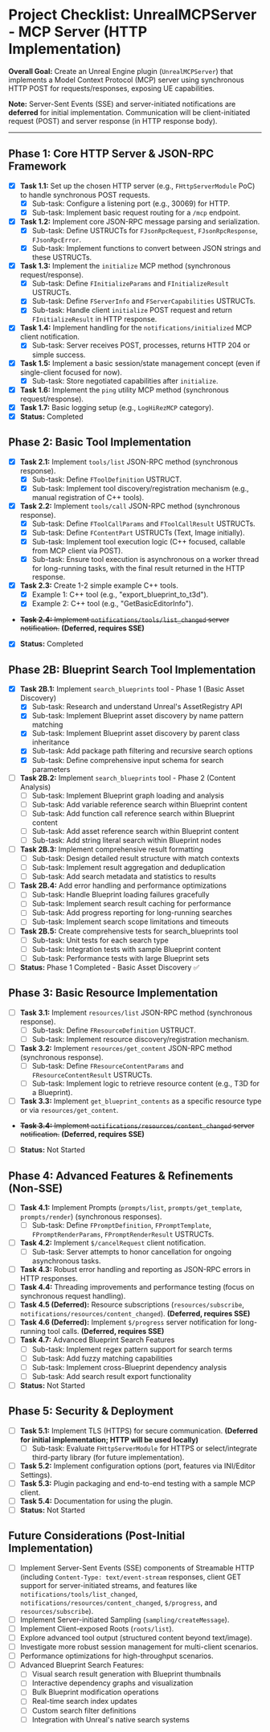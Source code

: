 # Project Checklist: UnrealMCPServer - MCP Server (HTTP Implementation)

**Overall Goal:** Create an Unreal Engine plugin (`UnrealMCPServer`) that implements a Model Context Protocol (MCP) server using synchronous HTTP POST for requests/responses, exposing UE capabilities.

**Note:** Server-Sent Events (SSE) and server-initiated notifications are **deferred** for initial implementation. Communication will be client-initiated request (POST) and server response (in HTTP response body).

---

## Phase 1: Core HTTP Server & JSON-RPC Framework
- [X] **Task 1.1:** Set up the chosen HTTP server (e.g., `FHttpServerModule` PoC) to handle synchronous POST requests.
    - [X] Sub-task: Configure a listening port (e.g., 30069) for HTTP.
    - [X] Sub-task: Implement basic request routing for a `/mcp` endpoint.
- [X] **Task 1.2:** Implement core JSON-RPC message parsing and serialization.
    - [X] Sub-task: Define USTRUCTs for `FJsonRpcRequest`, `FJsonRpcResponse`, `FJsonRpcError`.
    - [X] Sub-task: Implement functions to convert between JSON strings and these USTRUCTs.
- [X] **Task 1.3:** Implement the `initialize` MCP method (synchronous request/response).
    - [X] Sub-task: Define `FInitializeParams` and `FInitializeResult` USTRUCTs.
    - [X] Sub-task: Define `FServerInfo` and `FServerCapabilities` USTRUCTs.
    - [X] Sub-task: Handle client `initialize` POST request and return `FInitializeResult` in HTTP response.
- [X] **Task 1.4:** Implement handling for the `notifications/initialized` MCP client notification.
    - [X] Sub-task: Server receives POST, processes, returns HTTP 204 or simple success.
- [X] **Task 1.5:** Implement a basic session/state management concept (even if single-client focused for now).
    - [X] Sub-task: Store negotiated capabilities after `initialize`.
- [X] **Task 1.6:** Implement the `ping` utility MCP method (synchronous request/response).
- [X] **Task 1.7:** Basic logging setup (e.g., `LogHiRezMCP` category).
- [X] **Status:** Completed

## Phase 2: Basic Tool Implementation
- [X] **Task 2.1:** Implement `tools/list` JSON-RPC method (synchronous response).
    - [X] Sub-task: Define `FToolDefinition` USTRUCT.
    - [X] Sub-task: Implement tool discovery/registration mechanism (e.g., manual registration of C++ tools).
- [X] **Task 2.2:** Implement `tools/call` JSON-RPC method (synchronous response).
    - [X] Sub-task: Define `FToolCallParams` and `FToolCallResult` USTRUCTs.
    - [X] Sub-task: Define `FContentPart` USTRUCTs (Text, Image initially).
    - [X] Sub-task: Implement tool execution logic (C++ focused, callable from MCP client via POST).
    - [X] Sub-task: Ensure tool execution is asynchronous on a worker thread for long-running tasks, with the final result returned in the HTTP response.
- [X] **Task 2.3:** Create 1-2 simple example C++ tools.
    - [X] Example 1: C++ tool (e.g., "export_blueprint_to_t3d").
    - [X] Example 2: C++ tool (e.g., "GetBasicEditorInfo").
- ~~**Task 2.4:** Implement `notifications/tools/list_changed` server notification.~~ **(Deferred, requires SSE)**
- [X] **Status:** Completed

## Phase 2B: Blueprint Search Tool Implementation
- [X] **Task 2B.1:** Implement `search_blueprints` tool - Phase 1 (Basic Asset Discovery)
    - [X] Sub-task: Research and understand Unreal's AssetRegistry API
    - [X] Sub-task: Implement Blueprint asset discovery by name pattern matching
    - [X] Sub-task: Implement Blueprint asset discovery by parent class inheritance
    - [X] Sub-task: Add package path filtering and recursive search options
    - [X] Sub-task: Define comprehensive input schema for search parameters
- [ ] **Task 2B.2:** Implement `search_blueprints` tool - Phase 2 (Content Analysis)
    - [ ] Sub-task: Implement Blueprint graph loading and analysis
    - [ ] Sub-task: Add variable reference search within Blueprint content
    - [ ] Sub-task: Add function call reference search within Blueprint content
    - [ ] Sub-task: Add asset reference search within Blueprint content
    - [ ] Sub-task: Add string literal search within Blueprint nodes
- [ ] **Task 2B.3:** Implement comprehensive result formatting
    - [ ] Sub-task: Design detailed result structure with match contexts
    - [ ] Sub-task: Implement result aggregation and deduplication
    - [ ] Sub-task: Add search metadata and statistics to results
- [ ] **Task 2B.4:** Add error handling and performance optimizations
    - [ ] Sub-task: Handle Blueprint loading failures gracefully
    - [ ] Sub-task: Implement search result caching for performance
    - [ ] Sub-task: Add progress reporting for long-running searches
    - [ ] Sub-task: Implement search scope limitations and timeouts
- [ ] **Task 2B.5:** Create comprehensive tests for search_blueprints tool
    - [ ] Sub-task: Unit tests for each search type
    - [ ] Sub-task: Integration tests with sample Blueprint content
    - [ ] Sub-task: Performance tests with large Blueprint sets
- [ ] **Status:** Phase 1 Completed - Basic Asset Discovery ✅

## Phase 3: Basic Resource Implementation
- [ ] **Task 3.1:** Implement `resources/list` JSON-RPC method (synchronous response).
    - [ ] Sub-task: Define `FResourceDefinition` USTRUCT.
    - [ ] Sub-task: Implement resource discovery/registration mechanism.
- [ ] **Task 3.2:** Implement `resources/get_content` JSON-RPC method (synchronous response).
    - [ ] Sub-task: Define `FResourceContentParams` and `FResourceContentResult` USTRUCTs.
    - [ ] Sub-task: Implement logic to retrieve resource content (e.g., T3D for a Blueprint).
- [ ] **Task 3.3:** Implement `get_blueprint_contents` as a specific resource type or via `resources/get_content`.
- ~~**Task 3.4:** Implement `notifications/resources/content_changed` server notification.~~ **(Deferred, requires SSE)**
- [ ] **Status:** Not Started

## Phase 4: Advanced Features & Refinements (Non-SSE)
- [ ] **Task 4.1:** Implement Prompts (`prompts/list`, `prompts/get_template`, `prompts/render`) (synchronous responses).
    - [ ] Sub-task: Define `FPromptDefinition`, `FPromptTemplate`, `FPromptRenderParams`, `FPromptRenderResult` USTRUCTs.
- [ ] **Task 4.2:** Implement `$/cancelRequest` client notification.
    - [ ] Sub-task: Server attempts to honor cancellation for ongoing asynchronous tasks.
- [ ] **Task 4.3:** Robust error handling and reporting as JSON-RPC errors in HTTP responses.
- [ ] **Task 4.4:** Threading improvements and performance testing (focus on synchronous request handling).
- [ ] **Task 4.5 (Deferred):** Resource subscriptions (`resources/subscribe`, `notifications/resources/content_changed`). **(Deferred, requires SSE)**
- [ ] **Task 4.6 (Deferred):** Implement `$/progress` server notification for long-running tool calls. **(Deferred, requires SSE)**
- [ ] **Task 4.7:** Advanced Blueprint Search Features
    - [ ] Sub-task: Implement regex pattern support for search terms
    - [ ] Sub-task: Add fuzzy matching capabilities
    - [ ] Sub-task: Implement cross-Blueprint dependency analysis
    - [ ] Sub-task: Add search result export functionality
- [ ] **Status:** Not Started

## Phase 5: Security & Deployment
- [ ] **Task 5.1:** Implement TLS (HTTPS) for secure communication. **(Deferred for initial implementation; HTTP will be used locally)**
    - [ ] Sub-task: Evaluate `FHttpServerModule` for HTTPS or select/integrate third-party library (for future implementation).
- [ ] **Task 5.2:** Implement configuration options (port, features via INI/Editor Settings).
- [ ] **Task 5.3:** Plugin packaging and end-to-end testing with a sample MCP client.
- [ ] **Task 5.4:** Documentation for using the plugin.
- [ ] **Status:** Not Started

## Future Considerations (Post-Initial Implementation)
- [ ] Implement Server-Sent Events (SSE) components of Streamable HTTP (including `Content-Type: text/event-stream` responses, client GET support for server-initiated streams, and features like `notifications/tools/list_changed`, `notifications/resources/content_changed`, `$/progress`, and `resources/subscribe`).
- [ ] Implement Server-initiated Sampling (`sampling/createMessage`).
- [ ] Implement Client-exposed Roots (`roots/list`).
- [ ] Explore advanced tool output (structured content beyond text/image).
- [ ] Investigate more robust session management for multi-client scenarios.
- [ ] Performance optimizations for high-throughput scenarios.
- [ ] Advanced Blueprint Search Features:
  - [ ] Visual search result generation with Blueprint thumbnails
  - [ ] Interactive dependency graphs and visualization
  - [ ] Bulk Blueprint modification operations
  - [ ] Real-time search index updates
  - [ ] Custom search filter definitions
  - [ ] Integration with Unreal's native search systems